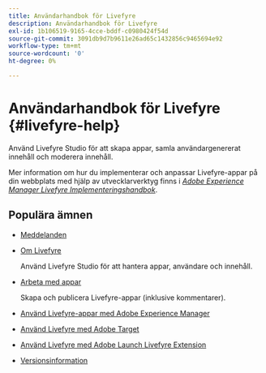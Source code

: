 ```yaml
---
title: Användarhandbok för Livefyre
description: Användarhandbok för Livefyre
exl-id: 1b106519-9165-4cce-bddf-c0980424f54d
source-git-commit: 3091db9d7b9611e26ad65c1432856c9465694e92
workflow-type: tm+mt
source-wordcount: '0'
ht-degree: 0%

---
```


# Användarhandbok för Livefyre {#livefyre-help}

Använd Livefyre Studio för att skapa appar, samla användargenererat innehåll och moderera innehåll.

Mer information om hur du implementerar och anpassar Livefyre-appar på din webbplats med hjälp av utvecklarverktyg finns i [*Adobe Experience Manager Livefyre Implementeringshandbok*](/help/implementation/home.md).

## Populära ämnen

* [Meddelanden](c-anouncements.md#c_anouncements)

* [Om Livefyre](c-product.md#c_product)

   Använd Livefyre Studio för att hantera appar, användare och innehåll.

* [Arbeta med appar](c-about-apps/c-about-apps.md#c_about_apps)

   Skapa och publicera Livefyre-appar (inklusive kommentarer).

* [Använd Livefyre-appar med Adobe Experience Manager](https://helpx.adobe.com/experience-manager/6-4/sites/administering/using/livefyre.html)


* [Använd Livefyre med Adobe Target](/help/using/c-library/livefyre-target.md)
* [Använd Livefyre med Adobe Launch Livefyre Extension](/help/using/c-library/launch-extension.md)
* [Versionsinformation](c-rn/c-rn.md#c_rn)
